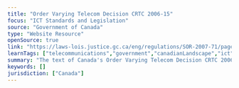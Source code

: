 ```yaml
---
title: "Order Varying Telecom Decision CRTC 2006-15"
focus: "ICT Standards and Legislation"
source: "Government of Canada"
type: "Website Resource"
openSource: true
link: "https://laws-lois.justice.gc.ca/eng/regulations/SOR-2007-71/page-1.html"
learnTags: ["telecommunications","government","canadianLandscape","ict","legislationAndLaw","rights"]
summary: "The text of Canada's Order Varying Telecom Decision CRTC 2006-15."
keywords: []
jurisdiction: ["Canada"]
---
```

